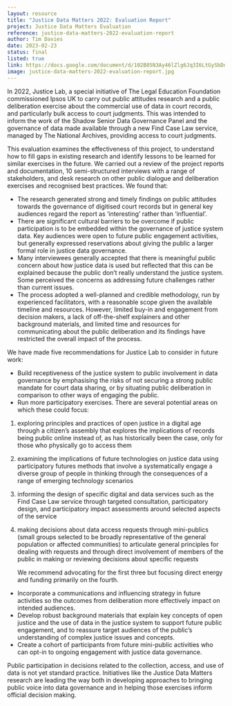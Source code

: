 ```yaml
---
layout: resource
title: "Justice Data Matters 2022: Evaluation Report"
project: Justice Data Matters Evaluation
reference: justice-data-matters-2022-evaluation-report
author: Tim Davies
date: 2023-02-23
status: final
listed: true
link: https://docs.google.com/document/d/102B85N3Ay46lZlg6Jq3I6LtGySbDnZH0yT2uNlTgwvM/edit?usp=sharing
image: justice-data-matters-2022-evaluation-report.jpg
---
```

In 2022, Justice Lab, a special initiative of The Legal Education Foundation commissioned Ipsos UK to carry out public attitudes research and a public deliberation exercise about the commercial use of data in court records, and particularly bulk access to court judgments. This was intended to inform the work of the Shadow Senior Data Governance Panel and the governance of data made available through a new Find Case Law service, managed by The National Archives, providing access to court judgments.

This evaluation examines the effectiveness of this project, to understand how to fill gaps in existing research and identify lessons to be learned for similar exercises in the future. We carried out a review of the project reports and documentation, 10 semi-structured interviews with a range of stakeholders, and desk research on other public dialogue and deliberation exercises and recognised best practices. <!--more-->We found that:

* The research generated strong and timely findings on public attitudes towards the governance of digitised court records but in general key audiences regard the report as ‘interesting’ rather than ‘influential’.
* There are significant cultural barriers to be overcome if public participation is to be embedded within the governance of justice system data. Key audiences were open to future public engagement activities, but generally expressed reservations about giving the public a larger formal role in justice data governance. 
* Many interviewees generally accepted that there is meaningful public concern about how justice data is used but reflected that this can be explained because the public don’t really understand the justice system. Some perceived the concerns as addressing future challenges rather than current issues.
* The process adopted a well-planned and credible methodology, run by experienced facilitators, with a reasonable scope given the available timeline and resources. However, limited buy-in and engagement from decision makers, a lack of off-the-shelf explainers and other background materials, and limited time and resources for communicating about the public deliberation and its findings have restricted the overall impact of the process.

We have made five recommendations for Justice Lab to consider in future work:

* Build receptiveness of the justice system to public involvement in data governance by emphasising the risks of not securing a strong public mandate for court data sharing, or by situating public deliberation in comparison to other ways of engaging the public. 
* Run more participatory exercises. There are several potential areas on which these could focus:
1. exploring principles and practices of open justice in a digital age through a citizen’s assembly that explores the implications of records being public online instead of, as has historically been the case, only for those who physically go to access them
2. examining the implications of future technologies on justice data using participatory futures methods that involve a systematically engage a diverse group of people in thinking through the consequences of a range of emerging technology scenarios  
3. informing the design of specific digital and data services such as the Find Case Law service through targeted consultation, participatory design, and participatory impact assessments around selected aspects of the service 
4. making decisions about data access requests through mini-publics (small groups selected to be broadly representative of the general population or affected communities) to articulate general principles for dealing with requests and through direct involvement of members of the public in making or reviewing decisions about specific requests

    We recommend advocating for the first three but focusing direct energy and funding primarily on the fourth.

* Incorporate a communications and influencing strategy in future activities so the outcomes from deliberation more effectively impact on intended audiences.
* Develop robust background materials that explain key concepts of open justice and the use of data in the justice system to support future public engagement, and to reassure target audiences of the  public’s understanding of complex justice issues and  concepts.
* Create a cohort of participants from future mini-public activities who can opt-in to ongoing engagement with justice data governance.

Public participation in decisions related to the collection, access, and use of data is not yet standard practice. Initiatives like the Justice Data Matters research are leading the way both in developing approaches to bringing public voice into data governance and in helping those exercises inform official decision making.
